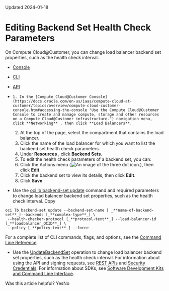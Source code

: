 Updated 2024-01-18
# Editing Backend Set Health Check Parameters
On Compute Cloud@Customer, you can change load balancer backend set properties, such as the health check interval.
  * [Console](https://docs.oracle.com/en-us/iaas/compute-cloud-at-customer/topics/lbaas/editing-backend-set-health-check-parameters.htm)
  * [CLI](https://docs.oracle.com/en-us/iaas/compute-cloud-at-customer/topics/lbaas/editing-backend-set-health-check-parameters.htm)
  * [API](https://docs.oracle.com/en-us/iaas/compute-cloud-at-customer/topics/lbaas/editing-backend-set-health-check-parameters.htm)


  *     1. In the [Compute Cloud@Customer Console](https://docs.oracle.com/en-us/iaas/compute-cloud-at-customer/topics/overview/compute-cloud-customer-console.htm#accessing-the-console "Use the Compute Cloud@Customer Console to create and manage compute, storage and other resources on a Compute Cloud@Customer infrastructure.") navigation menu, click **Networking** , then click **Load Balancers**.
    2. At the top of the page, select the compartment that contains the load balancer.
    3. Click the name of the load balancer for which you want to list the backend set health check parameters. 
    4. Under **Resources** , click **Backend Sets**.
    5. To edit the health check parameters of a backend set, you can:
      1. Click the Actions menu (![An image of the three dot icon.](https://docs.oracle.com/en-us/iaas/compute-cloud-at-customer/images/three-dots.png)), then click **Edit**.
      2. Click the backend set to view its details, then click **Edit**.
    6. Click **Save**.
  * Use the [oci lb backend-set update](https://docs.oracle.com/iaas/tools/oci-cli/latest/oci_cli_docs/cmdref/lb/backend-set/update.html) command and required parameters to change load balancer backend set properties, such as the health check interval.
Copy
```
oci lb backend-set update --backend-set-name [ _**name-of-backend-set**_]--backends [_**complex-type**_] \
 --health-checker-protocol [_**protocol-text**_] --load-balancer-id [_**loadbalancer_OCID**_] \ 
 --policy [_**policy-text**_] --force
```

For a complete list of CLI commands, flags, and options, see the [Command Line Reference](https://docs.oracle.com/iaas/tools/oci-cli/latest/oci_cli_docs/index.html).
  * Use the [UpdateBackendSet](https://docs.oracle.com/iaas/api/#/en/loadbalancer/latest/BackendSet/UpdateBackendSet) operation to change load balancer backend set properties, such as the health check interval.
For information about using the API and signing requests, see [REST APIs](https://docs.oracle.com/iaas/Content/API/Concepts/usingapi.htm#REST_APIs) and [Security Credentials](https://docs.oracle.com/iaas/Content/General/Concepts/credentials.htm). For information about SDKs, see [Software Development Kits and Command Line Interface](https://docs.oracle.com/iaas/Content/API/Concepts/sdks.htm#Software_Development_Kits_and_Command_Line_Interface).


Was this article helpful?
YesNo

